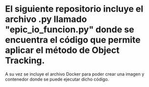 # El siguiente repositorio incluye el archivo .py llamado "epic_io_funcion.py" donde se encuentra el código que permite aplicar el método de Object Tracking. 
A su vez se incluye el archivo Docker para poder crear una imagen y contenedor donde se puede ejecutar dicho código.
